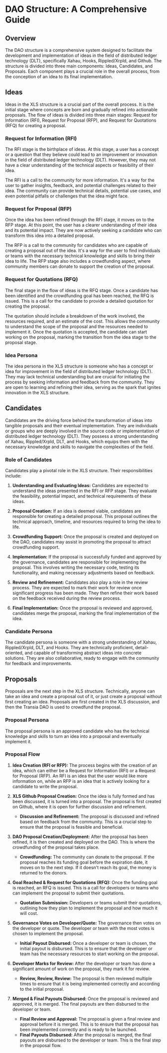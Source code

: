 # DAO Structure: A Comprehensive Guide

## Overview

The DAO structure is a comprehensive system designed to facilitate the development and implementation of ideas in the field of distributed ledger technology (DLT), specifically Xahau, Hooks, Rippled/Xrpld, and Github. The structure is divided into three main components: Ideas, Candidates, and Proposals. Each component plays a crucial role in the overall process, from the conception of an idea to its final implementation.

## Ideas

Ideas in the XLS structure is a crucial part of the overall process. It is the initial stage where concepts are born and gradually refined into actionable proposals. The flow of ideas is divided into three main stages: Request for Information (RFI), Request for Proposal (RFP), and Request for Quotations (RFQ) for creating a proposal.

### Request for Information (RFI)

The RFI stage is the birthplace of ideas. At this stage, a user has a concept or a question that they believe could lead to an improvement or innovation in the field of distributed ledger technology (DLT). However, they may not have a clear understanding of the technical aspects or feasibility of their idea. 

The RFI is a call to the community for more information. It's a way for the user to gather insights, feedback, and potential challenges related to their idea. The community can provide technical details, potential use cases, and even potential pitfalls or challenges that the idea might face.

### Request for Proposal (RFP)

Once the idea has been refined through the RFI stage, it moves on to the RFP stage. At this point, the user has a clearer understanding of their idea and its potential impact. They are now actively seeking a candidate who can transform this idea into a detailed proposal.

The RFP is a call to the community for candidates who are capable of creating a proposal out of the idea. It's a way for the user to find individuals or teams with the necessary technical knowledge and skills to bring their idea to life. The RFP stage also includes a crowdfunding aspect, where community members can donate to support the creation of the proposal.

### Request for Quotations (RFQ)

The final stage in the flow of ideas is the RFQ stage. Once a candidate has been identified and the crowdfunding goal has been reached, the RFQ is issued. This is a call for the candidate to provide a detailed quotation for creating the proposal.

The quotation should include a breakdown of the work involved, the resources required, and an estimate of the cost. This allows the community to understand the scope of the proposal and the resources needed to implement it. Once the quotation is accepted, the candidate can start working on the proposal, marking the transition from the idea stage to the proposal stage.

### Idea Persona

The idea persona in the XLS structure is someone who has a concept or idea for improvement in the field of distributed ledger technology (DLT). They may lack technical understanding but are crucial for initiating the process by seeking information and feedback from the community. They are open to learning and refining their idea, serving as the spark that ignites innovation in the XLS structure.

## Candidates

Candidates are the driving force behind the transformation of ideas into tangible proposals and their eventual implementation. They are individuals or groups who are deeply involved in the source code or implementation of distributed ledger technology (DLT). They possess a strong understanding of Xahau, Rippled/Xrpld, DLT, and Hooks, which equips them with the necessary knowledge and skills to navigate the complexities of the field.

### Role of Candidates

Candidates play a pivotal role in the XLS structure. Their responsibilities include:

1. **Understanding and Evaluating Ideas:** Candidates are expected to understand the ideas presented in the RFI or RFP stage. They evaluate the feasibility, potential impact, and technical requirements of these ideas.

2. **Proposal Creation:** If an idea is deemed viable, candidates are responsible for creating a detailed proposal. This proposal outlines the technical approach, timeline, and resources required to bring the idea to life.

3. **Crowdfunding Support:** Once the proposal is created and deployed on the DAO, candidates may assist in promoting the proposal to attract crowdfunding support.

4. **Implementation:** If the proposal is successfully funded and approved by the governance, candidates are responsible for implementing the proposal. This involves writing the necessary code, testing its functionality, and making necessary adjustments based on feedback.

5. **Review and Refinement:** Candidates also play a role in the review process. They are expected to mark their work for review once significant progress has been made. They then refine their work based on the feedback received during the review process.

6. **Final Implementation:** Once the proposal is reviewed and approved, candidates merge the proposal, marking the final implementation of the idea.

### Candidate Persona

The candidate persona is someone with a strong understanding of Xahau, Rippled/Xrpld, DLT, and Hooks. They are technically proficient, detail-oriented, and capable of transforming abstract ideas into concrete solutions. They are also collaborative, ready to engage with the community for feedback and improvements.

## Proposals

Proposals are the next step in the XLS structure. Technically, anyone can take an idea and create a proposal out of it, or just create a proposal without first creating an idea. Proposals are first created in the XLS discussion, and then the Transia DAO is used to crowdfund the proposal.

### Proposal Persona

The proposal persona is an approved candidate who has the technical knowledge and skills to turn an idea into a proposal and eventually implement it.

### Proposal Flow

1. **Idea Creation (RFI or RFP):** The process begins with the creation of an idea, which can either be a Request for Information (RFI) or a Request for Proposal (RFP). An RFI is an idea that the user would like more information on, while an RFP is an idea that is actively looking for a candidate to write the proposal.

2. **XLS Github Proposal Creation:** Once the idea is fully formed and has been discussed, it is turned into a proposal. The proposal is first created on Github, where it is open for further discussion and refinement.

    - **Discussion and Refinement:** The proposal is discussed and refined based on feedback from the community. This is a crucial step to ensure that the proposal is feasible and beneficial.

3. **DAO Proposal Creation/Deployment:** After the proposal has been refined, it is then created and deployed on the DAO. This is where the crowdfunding of the proposal takes place.

    - **Crowdfunding:** The community can donate to the proposal. If the proposal reaches its funding goal before the expiration date, it moves on to the next step. If it doesn't reach its goal, the money is returned to the donors.

4. **Goal Reached & Request for Quotations (RFQ):** Once the funding goal is reached, an RFQ is issued. This is a call for developers or teams who can implement the proposal to submit their quotations.

    - **Quotation Submission:** Developers or teams submit their quotations, outlining how they plan to implement the proposal and how much it will cost.

5. **Governance Votes on Developer/Quote:** The governance then votes on the developer or quote. The developer or team with the most votes is chosen to implement the proposal.

    - **Initial Payout Disbursed:** Once a developer or team is chosen, the initial payout is disbursed. This is to ensure that the developer or team has the necessary resources to start working on the proposal.

6. **Developer Marks for Review:** After the developer or team has done a significant amount of work on the proposal, they mark it for review.

    - **Review, Review, Review:** The proposal is then reviewed multiple times to ensure that it is being implemented correctly and according to the initial proposal.

7. **Merged & Final Payouts Disbursed:** Once the proposal is reviewed and approved, it is merged. The final payouts are then disbursed to the developer or team.

    - **Final Review and Approval:** The proposal is given a final review and approval before it is merged. This is to ensure that the proposal has been implemented correctly and is ready to be launched.
    - **Final Payouts Disbursed:** After the proposal is merged, the final payouts are disbursed to the developer or team. This is the final step in the proposal flow.
